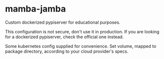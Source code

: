 # mamba-jamba
Custom dockerized pypiserver for educational purposes.

This configuration is not secure, don't use it in production. If you are 
looking for a dockerized pypiserver, check the official one instead.

Some kubernetes config supplied for convenience. Set volume, mapped to 
package directory, according to your cloud provider's specs.
